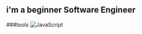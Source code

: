 ## i'm a beginner Software Engineer

###tools
![JavaScript](https://img.shields.io/badge/-JavaScript-F7E01D?style=for-the-badge&logo=javascript)